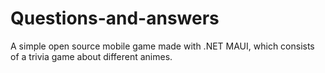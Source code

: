 # Questions-and-answers
A simple open source mobile game made with .NET MAUI, which consists of a trivia game about different animes.
